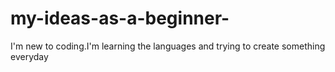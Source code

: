 # my-ideas-as-a-beginner-
I'm new to coding.I'm learning the languages and trying to create something everyday 